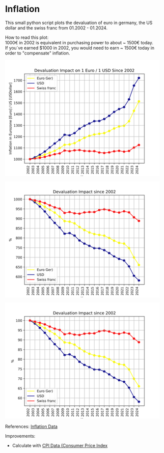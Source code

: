 # Inflation

This small python script plots the devaluation of euro in germany, the US dollar and the swiss franc from 01.2002 - 01.2024.

How to read this plot: \
1000€ in 2002 is equivalent in purchasing power to about ~ 1500€ today. \
If you´ve earned $1000 in 2002, you would need to earn ~ 1500€ today in order to "compensate" inflation.

![Devaluation](./Inflation/devaluation_euro.svg)


![Devaluation Absolute](./Inflation/devaluation_absolute.svg)


![SVG Image](./Inflation/devaluation_relative.svg)


References: 
[Inflation Data](https://www.inflation.eu/en/inflation-rates/switzerland/historic-inflation/cpi-inflation-switzerland-2023.aspx)


Improvements:
- Calculate with [CPI Data (Consumer Price Index](https://www.officialdata.org/articles/consumer-price-index-since-1913/)
